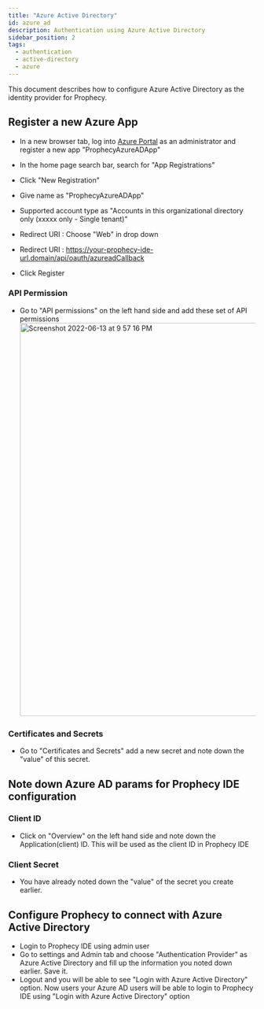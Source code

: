```yaml
---
title: "Azure Active Directory"
id: azure_ad
description: Authentication using Azure Active Directory
sidebar_position: 2
tags:
  - authentication
  - active-directory
  - azure
---
```


This document describes how to configure Azure Active Directory as the identity provider for Prophecy.

## Register a new Azure App

- In a new browser tab, log into [Azure Portal](https://portal.azure.com/) as an administrator and register a new app "ProphecyAzureADApp"

- In the home page search bar, search for "App Registrations"

- Click "New Registration"
- Give name as "ProphecyAzureADApp"
- Supported account type as "Accounts in this organizational directory only (xxxxx only - Single tenant)"
- Redirect URI : Choose "Web" in drop down
- Redirect URI : https://your-prophecy-ide-url.domain/api/oauth/azureadCallback
- Click Register

### API Permission

- Go to "API permissions" on the left hand side and add these set of API permissions
  <img width="799" alt="Screenshot 2022-06-13 at 9 57 16 PM" src="https://user-images.githubusercontent.com/59466885/173400731-acb084df-31a7-4858-b6ba-f395e888e60e.png" />

### Certificates and Secrets

- Go to "Certificates and Secrets" add a new secret and note down the "value" of this secret.

## Note down Azure AD params for Prophecy IDE configuration

### Client ID

- Click on "Overview" on the left hand side and note down the Application(client) ID. This will be used as the client ID in Prophecy IDE

### Client Secret

- You have already noted down the "value" of the secret you create earlier.

## Configure Prophecy to connect with Azure Active Directory

- Login to Prophecy IDE using admin user
- Go to settings and Admin tab and choose "Authentication Provider" as Azure Active Directory and fill up the information you noted down earlier. Save it.
- Logout and you will be able to see "Login with Azure Active Directory" option. Now users your Azure AD users will be able to login to Prophecy IDE using "Login with Azure Active Directory" option
